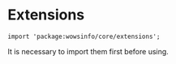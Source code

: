 # Extensions
~~~
import 'package:wowsinfo/core/extensions';
~~~

It is necessary to import them first before using.
